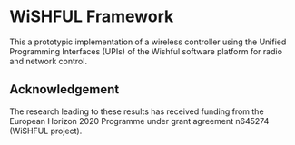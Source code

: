 WiSHFUL Framework
=================

This a prototypic implementation of a wireless controller using the Unified Programming Interfaces (UPIs) of the 
Wishful software platform for radio and network control.

## Acknowledgement

The research leading to these results has received funding from the European Horizon 2020 Programme under grant agreement n645274 (WiSHFUL project).